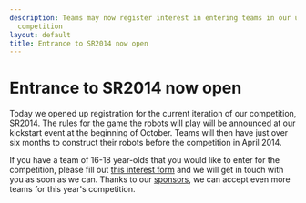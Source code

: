 ```yaml
---
description: Teams may now register interest in entering teams in our upcoming SR2014
  competition
layout: default
title: Entrance to SR2014 now open
---
```

Entrance to SR2014 now open
===========================

Today we opened up registration for the current iteration of our competition, SR2014.
The rules for the game the robots will play will be announced at our kickstart event at the beginning of October.
Teams will then have just over six months to construct their robots before the competition in April 2014.

If you have a team of 16-18 year-olds that you would like to enter for the competition,
 please fill out [this interest form](/schools/how_to_enter) and we will get in touch with you as soon as we can.
Thanks to our [sponsors](/about/sponsors), we can accept even more teams for this year's competition.
